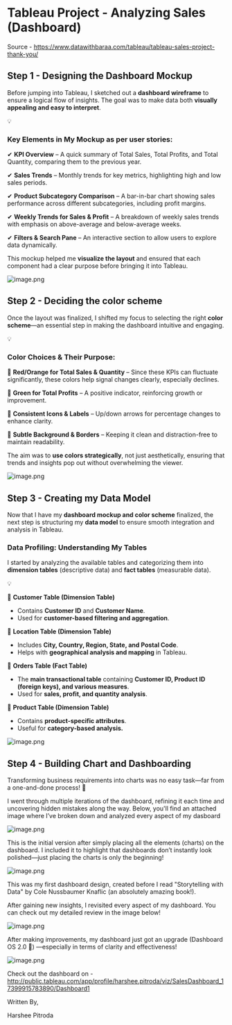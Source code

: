 # Tableau Project - Analyzing Sales (Dashboard)

Source - https://www.datawithbaraa.com/tableau/tableau-sales-project-thank-you/

## Step 1 - Designing the Dashboard Mockup

Before jumping into Tableau, I sketched out a **dashboard wireframe** to ensure a logical flow of insights. The goal was to make data both **visually appealing and easy to interpret**.

<aside>
💡

### **Key Elements in My Mockup as per user stories:**

✔ **KPI Overview** – A quick summary of Total Sales, Total Profits, and Total Quantity, comparing them to the previous year.

✔ **Sales Trends** – Monthly trends for key metrics, highlighting high and low sales periods.

✔ **Product Subcategory Comparison** – A bar-in-bar chart showing sales performance across different subcategories, including profit margins.

✔ **Weekly Trends for Sales & Profit** – A breakdown of weekly sales trends with emphasis on above-average and below-average weeks.

✔ **Filters & Search Pane** – An interactive section to allow users to explore data dynamically.

This mockup helped me **visualize the layout** and ensured that each component had a clear purpose before bringing it into Tableau.

</aside>

![image.png](image.png)

## Step 2 - Deciding the color scheme

Once the layout was finalized, I shifted my focus to selecting the right **color scheme**—an essential step in making the dashboard intuitive and engaging.

<aside>
💡

### **Color Choices & Their Purpose:**

🎨 **Red/Orange for Total Sales & Quantity** – Since these KPIs can fluctuate significantly, these colors help signal changes clearly, especially declines.

🎨 **Green for Total Profits** – A positive indicator, reinforcing growth or improvement.

🎨 **Consistent Icons & Labels** – Up/down arrows for percentage changes to enhance clarity.

🎨 **Subtle Background & Borders** – Keeping it clean and distraction-free to maintain readability.

The aim was to **use colors strategically**, not just aesthetically, ensuring that trends and insights pop out without overwhelming the viewer.

</aside>

![image.png](image%201.png)

## Step 3 - Creating my Data Model

Now that I have my **dashboard mockup and color scheme** finalized, the next step is structuring my **data model** to ensure smooth integration and analysis in Tableau.

### **Data Profiling: Understanding My Tables**

I started by analyzing the available tables and categorizing them into **dimension tables** (descriptive data) and **fact tables** (measurable data).

<aside>
💡

📌 **Customer Table (Dimension Table)**

- Contains **Customer ID** and **Customer Name**.
- Used for **customer-based filtering and aggregation**.

📌 **Location Table (Dimension Table)**

- Includes **City, Country, Region, State, and Postal Code**.
- Helps with **geographical analysis and mapping** in Tableau.

📌 **Orders Table (Fact Table)**

- The **main transactional table** containing **Customer ID, Product ID (foreign keys), and various measures**.
- Used for **sales, profit, and quantity analysis**.

📌 **Product Table (Dimension Table)**

- Contains **product-specific attributes**.
- Useful for **category-based analysis.**
</aside>

![image.png](image%202.png)

## Step 4 - Building Chart and Dashboarding

Transforming business requirements into charts was no easy task—far from a one-and-done process! 🤪

I went through multiple iterations of the dashboard, refining it each time and uncovering hidden mistakes along the way. Below, you'll find an attached image where I’ve broken down and analyzed every aspect of my dasboard

![image.png](image%203.png)

This is the initial version after simply placing all the elements (charts) on the dashboard. I included it to highlight that dashboards don’t instantly look polished—just placing the charts is only the beginning!

![image.png](image%204.png)

This was my first dashboard design, created before I read "Storytelling with Data" by Cole Nussbaumer Knaflic (an absolutely amazing book!).

After gaining new insights, I revisited every aspect of my dashboard. You can check out my detailed review in the image below!

![image.png](image%205.png)

After making improvements, my dashboard just got an upgrade (Dashboard OS 2.0 🤪) —especially in terms of clarity and effectiveness!

![image.png](image%206.png)

Check out the dashboard on - http://public.tableau.com/app/profile/harshee.pitroda/viz/SalesDashboard_17399915783890/Dashboard1

Written By,

Harshee Pitroda